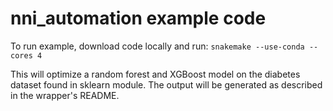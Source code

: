 # nni_automation example code

To run example, download code locally and run:
```snakemake --use-conda --cores 4```

This will optimize a random forest and XGBoost model on the diabetes dataset found in sklearn module. The output will be generated as described in the wrapper's README. 
